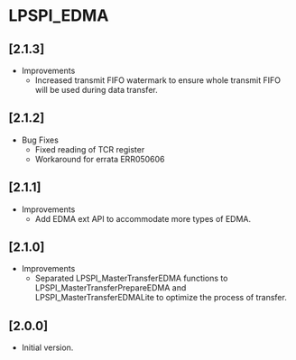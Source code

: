 # LPSPI_EDMA

## [2.1.3]

- Improvements
  - Increased transmit FIFO watermark to ensure whole transmit FIFO will be used during data transfer.

## [2.1.2]

- Bug Fixes
  - Fixed reading of TCR register
  - Workaround for errata ERR050606

## [2.1.1]

- Improvements
  - Add EDMA ext API to accommodate more types of EDMA.

## [2.1.0]

- Improvements
  - Separated LPSPI_MasterTransferEDMA functions to LPSPI_MasterTransferPrepareEDMA and LPSPI_MasterTransferEDMALite to optimize the process of transfer.

## [2.0.0]

- Initial version.
